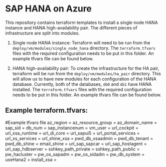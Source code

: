 SAP HANA on Azure
=================

This repository contains terraform templates to install a single node HANA instance and HANA high-availability pair. The different pieces of infrastructure are split into modules.

1. Single node HANA instance:
   Terraform will need to be run from the ` deploy/vm/modules/single_node_hana` directory. The `terraform.tfvars` files with the required configuration needs to be put in this folder. An example tfvars file can be found below. 

2. HANA high-availability pair:
   To create the infrastructure for the HA pair, terraform will be run from the `deploy/vm/modules/ha_pair` directory.  This will allow us to have new modules for each configuration of the HANA database. Currently, both of the databases, `db0` and `db1` have HANA installed. The `terraform.tfvars` files with the required configuration needs to be put in this folder. An example tfvars file can be found below.

Example terraform.tfvars:
-------------------------

#Example tfvars file
az_region =
az_resource_group =
az_domain_name =
sap_sid =
db_num =
sap_instancenum =
vm_user =
url_cockpit =
url_xsa_runtime =
url_di_core =
url_sapui5 =
url_portal_services =
url_xs_services =
url_shine_xsa =
pwd_db_xsaadmin =
pwd_db_tenant =
pwd_db_shine =
email_shine =
url_sap_sapcar =
url_sap_hostagent =
url_sap_hdbserver   =
sshkey_path_private =
sshkey_path_public =
pw_hacluster =
pw_os_sapadm =
pw_os_sidadm =
pw_db_system =
useHana2     =
install_xsa =

